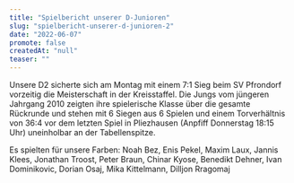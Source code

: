 ```yaml
---
title: "Spielbericht unserer D-Junioren"
slug: "spielbericht-unserer-d-junioren-2"
date: "2022-06-07"
promote: false
createdAt: "null"
teaser: ""
---
```

Unsere D2 sicherte sich am Montag mit einem 7:1 Sieg beim SV Pfrondorf vorzeitig die Meisterschaft in der Kreisstaffel. Die Jungs vom jüngeren Jahrgang 2010 zeigten ihre spielerische Klasse über die gesamte Rückrunde und stehen mit 6 Siegen aus 6 Spielen und einem Torverhältnis von 36:4 vor dem letzten Spiel in Pliezhausen (Anpfiff Donnerstag 18:15 Uhr) uneinholbar an der Tabellenspitze.


Es spielten für unsere Farben: Noah Bez, Enis Pekel, Maxim Laux, Jannis Klees, Jonathan Troost, Peter Braun, Chinar Kyose, Benedikt Dehner, Ivan Dominikovic, Dorian Osaj, Mika Kittelmann, Dilljon Rragomaj




